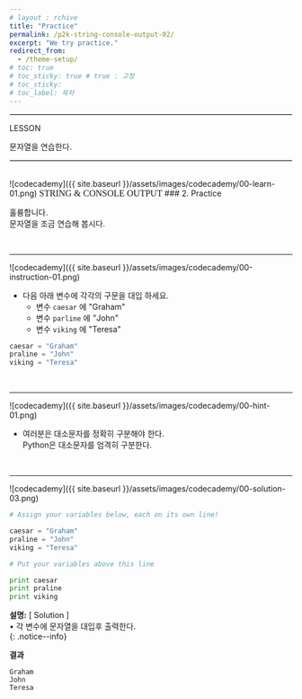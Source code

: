 ```yaml
---
# layout : rchive
title: "Practice"
permalink: /p2k-string-console-output-02/
excerpt: "We try practice."
redirect_from:
  - /theme-setup/
# toc: true
# toc_sticky: true # true : 고정
# toc_sticky: 
# toc_label: 목차
---
```

    
    
<hr style="border: solid 1px #dddddd ;">    
LESSON    

문자열을 연습한다.    

<hr style="border: solid 1px #dddddd ;">    
<br>
![codecademy]({{ site.baseurl }}/assets/images/codecademy/00-learn-01.png)    
<font size="3"  face="돋움">STRING & CONSOLE OUTPUT</font> 
### 2. Practice     

훌륭합니다.    
문자열을 조금 연습해 봅시다.    

<br>
<hr/>


![codecademy]({{ site.baseurl }}/assets/images/codecademy/00-instruction-01.png)    

* 다음 아래 변수에 각각의 구문을 대입 하세요.    
  * 변수 `caesar` 에 "Graham"     
  * 변수 `parline` 에 "John"     
  * 변수 `viking` 에 "Teresa"   

```python
caesar = "Graham"    
praline = "John"    
viking = "Teresa"
```

<p style="page-break-before: always;"></p>     
<br>
<hr/>


![codecademy]({{ site.baseurl }}/assets/images/codecademy/00-hint-01.png)    
* 여러분은 대소문자를 정확히 구분해야 한다.   
  Python은 대소문자를 엄격히 구분한다. 


<br>
<hr/>

![codecademy]({{ site.baseurl }}/assets/images/codecademy/00-solution-03.png)    


```python
# Assign your variables below, each on its own line!

caesar = "Graham"
praline = "John"
viking = "Teresa"

# Put your variables above this line

print caesar
print praline
print viking
```    

**설명:** [ Solution ]    
• 각 변수에 문자열을 대입후 출력한다.  
{: .notice--info}



**결과**
```
Graham
John
Teresa
```    
